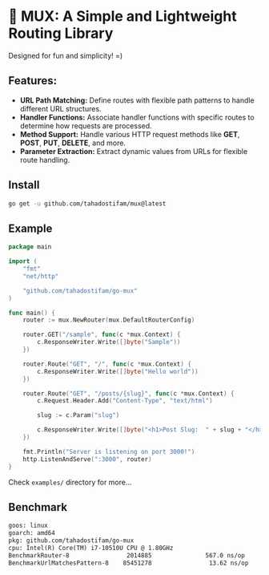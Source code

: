 # 👾 MUX: A Simple and Lightweight Routing Library

Designed for fun and simplicity! =)

## Features:

-   **URL Path Matching:** Define routes with flexible path patterns to handle different URL structures.
-   **Handler Functions:** Associate handler functions with specific routes to determine how requests are processed.
-   **Method Support:** Handle various HTTP request methods like **GET**, **POST**, **PUT**, **DELETE**, and more.
-   **Parameter Extraction:** Extract dynamic values from URLs for flexible route handling.

## Install

```bash
go get -u github.com/tahadostifam/mux@latest
```

## Example

```go
package main

import (
	"fmt"
	"net/http"

	"github.com/tahadostifam/go-mux"
)

func main() {
	router := mux.NewRouter(mux.DefaultRouterConfig)

	router.GET("/sample", func(c *mux.Context) {
		c.ResponseWriter.Write([]byte("Sample"))
	})

	router.Route("GET", "/", func(c *mux.Context) {
		c.ResponseWriter.Write([]byte("Hello world"))
	})

	router.Route("GET", "/posts/{slug}", func(c *mux.Context) {
		c.Request.Header.Add("Content-Type", "text/html")

		slug := c.Param("slug")

		c.ResponseWriter.Write([]byte("<h1>Post Slug:  " + slug + "</h>"))
	})

	fmt.Println("Server is listening on port 3000!")
	http.ListenAndServe(":3000", router)
}
```

Check `examples/` directory for more...

## Benchmark

```txt
goos: linux
goarch: amd64
pkg: github.com/tahadostifam/go-mux
cpu: Intel(R) Core(TM) i7-10510U CPU @ 1.80GHz
BenchmarkRouter-8                2014885               567.0 ns/op           210 B/op          0 allocs/op
BenchmarkUrlMatchesPattern-8    85451278                13.62 ns/op            0 B/op          0 allocs/op
```
